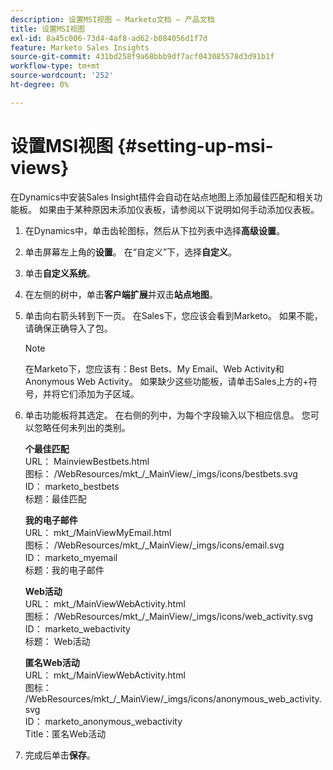 ```yaml
---
description: 设置MSI视图 — Marketo文档 — 产品文档
title: 设置MSI视图
exl-id: 8a45c006-73d4-4af8-ad62-b084056d1f7d
feature: Marketo Sales Insights
source-git-commit: 431bd258f9a68bbb9df7acf043085578d3d91b1f
workflow-type: tm+mt
source-wordcount: '252'
ht-degree: 0%

---
```


# 设置MSI视图 {#setting-up-msi-views}

在Dynamics中安装Sales Insight插件会自动在站点地图上添加最佳匹配和相关功能板。 如果由于某种原因未添加仪表板，请参阅以下说明如何手动添加仪表板。

1. 在Dynamics中，单击齿轮图标，然后从下拉列表中选择&#x200B;**高级设置**。

1. 单击屏幕左上角的&#x200B;**设置**。 在“自定义”下，选择&#x200B;**自定义**。

1. 单击&#x200B;**自定义系统**。

1. 在左侧的树中，单击&#x200B;**客户端扩展**&#x200B;并双击&#x200B;**站点地图**。

1. 单击向右箭头转到下一页。 在Sales下，您应该会看到Marketo。 如果不能，请确保正确导入了包。

   >[!NOTE]
   >
   >在Marketo下，您应该有：Best Bets、My Email、Web Activity和Anonymous Web Activity。 如果缺少这些功能板，请单击Sales上方的+符号，并将它们添加为子区域。

1. 单击功能板将其选定。 在右侧的列中，为每个字段输入以下相应信息。 您可以忽略任何未列出的类别。

   **个最佳匹配**</br>
URL： MainviewBestbets.html</br>
图标： /WebResources/mkt_/_MainView/_imgs/icons/bestbets.svg</br>
ID： marketo_bestbets</br>
标题：最佳匹配

   **我的电子邮件**</br>
URL： mkt_/MainViewMyEmail.html</br>
图标： /WebResources/mkt_/_MainView/_imgs/icons/email.svg</br>
ID： marketo_myemail</br>
标题：我的电子邮件

   **Web活动**</br>
URL： mkt_/MainViewWebActivity.html</br>
图标： /WebResources/mkt_/_MainView/_imgs/icons/web_activity.svg</br>
ID： marketo_webactivity</br>
标题： Web活动

   **匿名Web活动**</br>
URL： mkt_/MainViewWebActivity.html</br>
图标： /WebResources/mkt_/_MainView/_imgs/icons/anonymous_web_activity.svg</br>
ID： marketo_anonymous_webactivity</br>
Title：匿名Web活动

1. 完成后单击&#x200B;**保存**。
